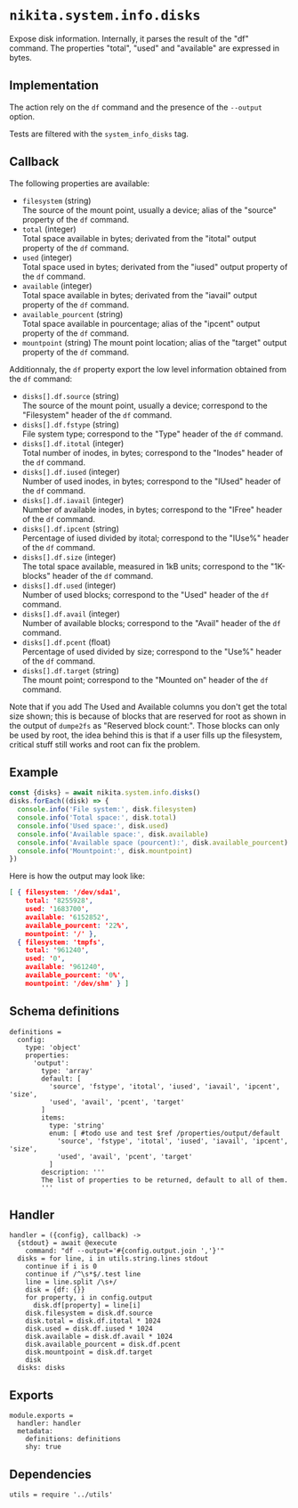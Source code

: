 
# `nikita.system.info.disks`

Expose disk information. Internally, it parses the result of the "df" command. 
The properties "total", "used" and "available" are expressed in bytes.

## Implementation

The action rely on the `df` command and the presence of the `--output` option.

Tests are filtered with the `system_info_disks` tag.

## Callback

The following properties are available:

- `filesystem` (string)   
  The source of the mount point, usually a device; alias of the "source"
  property of the `df` command.
- `total` (integer)   
  Total space available in bytes; derivated from the "itotal" output property of
  the `df` command.
- `used` (integer)   
  Total space used in bytes; derivated from the "iused" output property of
  the `df` command.
- `available` (integer)   
  Total space available in bytes; derivated from the "iavail" output property of
  the `df` command.
- `available_pourcent` (string)   
  Total space available in pourcentage; alias of the "ipcent" output
  property of the `df` command.
- `mountpoint` (string)
  The mount point location; alias of the "target" output property of the `df`
  command.

Additionnaly, the `df` property export the low level information obtained from
the `df` command:

- `disks[].df.source` (string)   
  The source of the mount point, usually a device; correspond to the
  "Filesystem" header of the `df` command.
- `disks[].df.fstype` (string)   
  File system type; correspond to the "Type" header of the `df` command.
- `disks[].df.itotal` (integer)   
  Total number of inodes, in bytes; correspond to the "Inodes" header of the
  `df` command.
- `disks[].df.iused` (integer)   
  Number of used inodes, in bytes; correspond to the "IUsed" header of the `df`
  command.
- `disks[].df.iavail` (integer)   
  Number of available inodes, in bytes; correspond to the "IFree" header of the
  `df` command.
- `disks[].df.ipcent` (string)   
  Percentage of iused divided by itotal; correspond to the "IUse%" header of the
  `df` command.
- `disks[].df.size` (integer)   
  The total space available, measured in 1kB units; correspond to the
  "1K-blocks" header of the `df` command.
- `disks[].df.used` (integer)   
  Number of used blocks; correspond to the "Used" header of the `df` command.
- `disks[].df.avail` (integer)   
  Number of available blocks; correspond to the
  "Avail" header of the `df` command.
- `disks[].df.pcent` (float)   
  Percentage of used divided by size; correspond to the
  "Use%" header of the `df` command.
- `disks[].df.target` (string)   
  The mount point; correspond to the
  "Mounted on" header of the `df` command.

Note that if you add The Used and Available columns you don't get the total size
shown; this is because of blocks that are reserved for root as shown in the
output of `dumpe2fs` as "Reserved block count:". Those blocks can only be used by
root, the idea behind this is that if a user fills up the filesystem, critical
stuff still works and root can fix the problem.

## Example

```js
const {disks} = await nikita.system.info.disks()
disks.forEach((disk) => {
  console.info('File system:', disk.filesystem)
  console.info('Total space:', disk.total)
  console.info('Used space:', disk.used)
  console.info('Available space:', disk.available)
  console.info('Available space (pourcent):', disk.available_pourcent)
  console.info('Mountpoint:', disk.mountpoint)
})
```

Here is how the output may look like:

```json
[ { filesystem: '/dev/sda1',
    total: '8255928',
    used: '1683700',
    available: '6152852',
    available_pourcent: '22%',
    mountpoint: '/' },
  { filesystem: 'tmpfs',
    total: '961240',
    used: '0',
    available: '961240',
    available_pourcent: '0%',
    mountpoint: '/dev/shm' } ]
```

## Schema definitions

    definitions =
      config:
        type: 'object'
        properties:
          'output':
            type: 'array'
            default: [
              'source', 'fstype', 'itotal', 'iused', 'iavail', 'ipcent', 'size',
              'used', 'avail', 'pcent', 'target'
            ]
            items:
              type: 'string'
              enum: [ #todo use and test $ref /properties/output/default
                'source', 'fstype', 'itotal', 'iused', 'iavail', 'ipcent', 'size',
                'used', 'avail', 'pcent', 'target'
              ]
            description: '''
            The list of properties to be returned, default to all of them.
            '''

## Handler

    handler = ({config}, callback) ->
      {stdout} = await @execute
        command: "df --output='#{config.output.join ','}'"
      disks = for line, i in utils.string.lines stdout
        continue if i is 0
        continue if /^\s*$/.test line
        line = line.split /\s+/
        disk = {df: {}}
        for property, i in config.output
          disk.df[property] = line[i]
        disk.filesystem = disk.df.source
        disk.total = disk.df.itotal * 1024
        disk.used = disk.df.iused * 1024
        disk.available = disk.df.avail * 1024
        disk.available_pourcent = disk.df.pcent
        disk.mountpoint = disk.df.target
        disk
      disks: disks

## Exports

    module.exports =
      handler: handler
      metadata:
        definitions: definitions
        shy: true

## Dependencies

    utils = require '../utils'
